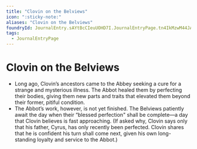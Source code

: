 ```yaml
---
title: "Clovin on the Belviews"
icon: ":sticky-note:"
aliases: "Clovin on the Belviews"
foundryId: JournalEntry.sAYtBcCIeuUOHD7I.JournalEntryPage.tn4IkMzwM44JAFug
tags:
  - JournalEntryPage
---
```


# Clovin on the Belviews
- Long ago, Clovin’s ancestors came to the Abbey seeking a cure for a strange and mysterious illness. The Abbot healed them by perfecting their bodies, giving them new parts and traits that elevated them beyond their former, pitiful condition.
- The Abbot’s work, however, is not yet finished. The Belviews patiently await the day when their “blessed perfection" shall be complete—a day that Clovin believes is fast approaching. (If asked why, Clovin says only that his father, Cyrus, has only recently been perfected. Clovin shares that he is confident his turn shall come next, given his own long-standing loyalty and service to the Abbot.)